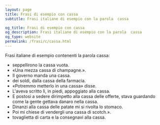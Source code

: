 ```yaml
---
layout: page
title: Frasi di esempio con cassa 
subtitle: Frasi italiane di esempio con la parola  cassa

og_title: Frasi di esempio con cassa 
og_description: Frasi italiane di esempio con la parola  cassa
og_type: website
permalink: /frasi/c/cassa.html
---
```


Frasi italiane di esempio contenenti la parola cassa:


- seppellirono la cassa vuota.
- «Una mezza cassa di champagne.».
- Il governo manda una cassa.
- dei soldi, dalla cassa della farmacia.
- «Potremmo metterlo in una cassa» disse.
- L'aveva scritto lì, in piedi, appoggiato alla cassa.
- E postosi a sedere dirimpetto alla cassa delle offerte, stava guardando come la gente gettava danaro nella cassa.
- Dinanzi alla cassa delle patate mi si rivolta lo stomaco.
- Poi mi chiese di vendergli una cassa di scotch.».
- tovaglietta di carta e la consegnavi alla cassa.
